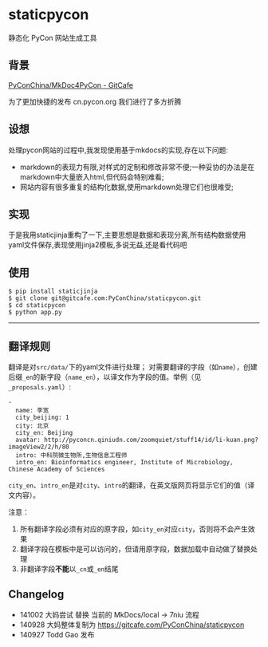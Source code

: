 # staticpycon
静态化 PyCon 网站生成工具

## 背景
[PyConChina/MkDoc4PyCon - GitCafe](https://gitcafe.com/PyConChina/MkDoc4PyCon/blob/master/README.md)

为了更加快捷的发布 cn.pycon.org 我们进行了多方折腾

## 设想
处理pycon网站的过程中,我发现使用基于mkdocs的实现,存在以下问题:

- markdown的表现力有限,对样式的定制和修改非常不便;一种妥协的办法是在markdown中大量嵌入html,但代码会特别难看;
- 网站内容有很多重复的结构化数据,使用markdown处理它们也很难受;

## 实现
于是我用staticjinja重构了一下,主要思想是数据和表现分离,所有结构数据使用yaml文件保存,表现使用jinja2模板,多说无益,还是看代码吧

## 使用

    $ pip install staticjinja
    $ git clone git@gitcafe.com:PyConChina/staticpycon.git
    $ cd staticpycon
    $ python app.py

----

## 翻译规则

翻译是对`src/data/`下的yaml文件进行处理；
对需要翻译的字段（如`name`），创建后缀`_en`的新字段（`name_en`），以译文作为字段的值。举例（见`_proposals.yaml`）:

```
-
  name: 李宽
  city_beijing: 1
  city: 北京
  city_en: Beijing
  avatar: http://pyconcn.qiniudn.com/zoomquiet/stuff14/id/li-kuan.png?imageView2/2/h/80
  intro: 中科院微生物所,生物信息工程师
  intro_en: Bioinformatics engineer, Institute of Microbiology, Chinese Academy of Sciences
```

`city_en`、`intro_en`是对`city`、`intro`的翻译，在英文版网页将显示它们的值（译文内容）。

注意：
 1. 所有翻译字段必须有对应的原字段，如`city_en`对应`city`，否则将不会产生效果
 2. 翻译字段在模板中是可以访问的，但请用原字段，数据加载中自动做了替换处理
 3. 非翻译字段**不能**以`_cn`或`_en`结尾


## Changelog

- 141002 大妈尝试 替换 当前的 MkDocs/local -> 7niu 流程
- 140928 大妈整体复制为 https://gitcafe.com/PyConChina/staticpycon
- 140927 Todd Gao 发布
